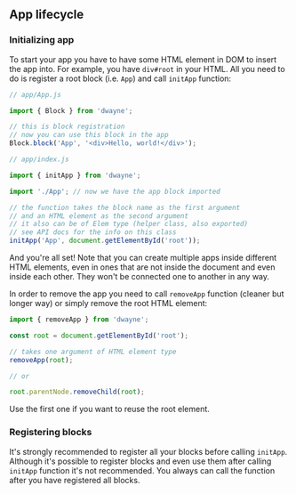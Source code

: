 ## App lifecycle

### Initializing app

To start your app you have to have some HTML element in DOM
to insert the app into. For example, you have `div#root` in your
HTML. All you need to do is register a root block (i.e. `App`)
and call `initApp` function:

```js
// app/App.js

import { Block } from 'dwayne';

// this is block registration
// now you can use this block in the app
Block.block('App', '<div>Hello, world!</div>');
```

```js
// app/index.js

import { initApp } from 'dwayne';

import './App'; // now we have the app block imported

// the function takes the block name as the first argument
// and an HTML element as the second argument
// it also can be of Elem type (helper class, also exported)
// see API docs for the info on this class
initApp('App', document.getElementById('root'));
```

And you're all set! Note that you can create multiple apps
inside different HTML elements, even in ones that are not inside
the document and even inside each other. They won't be connected
one to another in any way.
 
In order to remove the app you need to
call `removeApp` function (cleaner but longer way) or simply
remove the root HTML element:

```js
import { removeApp } from 'dwayne';

const root = document.getElementById('root');

// takes one argument of HTML element type
removeApp(root);

// or

root.parentNode.removeChild(root);
```

Use the first one if you want to reuse the root element.

### Registering blocks

It's strongly recommended to register all your blocks
before calling `initApp`. Although it's possible to register
blocks and even use them after calling `initApp` function
it's not recommended. You always can call the function after
you have registered all blocks.

